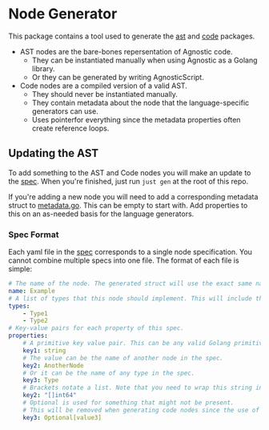 # Node Generator

This package contains a tool used to generate the [ast](../../ast) and [code](../../code) packages.

- AST nodes are the bare-bones repersentation of Agnostic code.
    - They can be instantiated manually when using Agnostic as a Golang library.
    - Or they can be generated by writing AgnosticScript.
- Code nodes are a compiled version of a valid AST.
    - They should never be instantiated manually.
    - They contain metadata about the node that the language-specific generators can use.
    - Uses pointerfor everything since the metadata properties often create reference loops.

## Updating the AST

To add something to the AST and Code nodes you will make an update to the [spec](./spec). When you're finished, just run `just gen` at the root of this repo.

If you're adding a new node you will need to add a corresponding metadata struct to [metadata.go](../../code/metadata.go). This can be empty to start with. Add properties to this on an as-needed basis for the language generators.

### Spec Format

Each yaml file in the [spec](./spec) corresponds to a single node specification. You cannot combine multiple specs into one file. The format of each file is simple:

```yaml
# The name of the node. The generated struct will use the exact same name.
name: Example
# A list of types that this node should implement. This will include this node in the mapper for each type.
types:
    - Type1
    - Type2
# Key-value pairs for each property of this spec.
properties:
    # A primitive key value pair. This can be any valid Golang primitive.
    key1: string
    # The value can be the name of another node in the spec.
    key2: AnotherNode
    # Or it can be the name of any type in the spec.
    key3: Type
    # Brackets notate a list. Note that you need to wrap this string in quotations to prevent YAML from misparsing it.
    key2: "[]int64"
    # Optional is used for something that might not be present.
    # This will be removed when generating code nodes since the use of pointers make them unnecessary.
    key3: Optional[value3]
```
